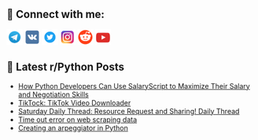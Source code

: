 ## 🔎 Connect with me:
[<img src="https://github.com/bullbesh/bullbesh/blob/main/images/Telegram.png" width="32" height="32" />](https://t.me/bullbesh)
[<img src="https://github.com/bullbesh/bullbesh/blob/main/images/VK.png" width="32" height="32" />](https://vk.com/bullbesh)
[<img src="https://github.com/bullbesh/bullbesh/blob/main/images/Twitter.png" width="32" height="32" />](https://twitter.com/bullbesh1)
[<img src="https://github.com/bullbesh/bullbesh/blob/main/images/Instagram.png" width="32" height="32" />](https://www.instagram.com/bullbesh)
[<img src="https://github.com/bullbesh/bullbesh/blob/main/images/Reddit.png" width="32" height="32" />](https://www.reddit.com/user/bullbesh)
[<img src="https://github.com/bullbesh/bullbesh/blob/main/images/YouTube.png" width="32" height="32" />](https://www.youtube.com/channel/UCtfjRs6uzgq5mfm8S06WTcg)

## 📕 Latest r/Python Posts
<!-- BLOG-POST-LIST:START -->
- [How Python Developers Can Use SalaryScript to Maximize Their Salary and Negotiation Skills](https://www.reddit.com/r/Python/comments/1ikewvw/how_python_developers_can_use_salaryscript_to/)
- [TikTock: TikTok Video Downloader](https://www.reddit.com/r/Python/comments/1iketok/tiktock_tiktok_video_downloader/)
- [Saturday Daily Thread: Resource Request and Sharing! Daily Thread](https://www.reddit.com/r/Python/comments/1ik9pae/saturday_daily_thread_resource_request_and/)
- [Time out error on web scraping data](https://www.reddit.com/r/Python/comments/1ik9mfd/time_out_error_on_web_scraping_data/)
- [Creating an arpeggiator in Python](https://www.reddit.com/r/Python/comments/1ik71ix/creating_an_arpeggiator_in_python/)
<!-- BLOG-POST-LIST:END -->
